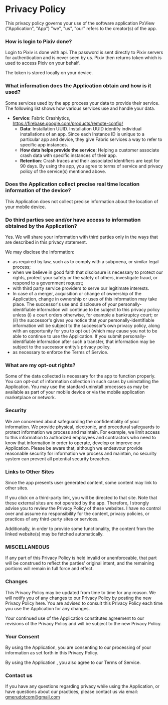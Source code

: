 # Privacy Policy

This privacy policy governs your use of the software application PxView ("Application", "App")
"we", "us", "our" refers to the creator(s) of the app.

### How is login to Pixiv done?

Login to Pixiv is done with api. The password is sent directly to Pixiv servers for authentication and is never seen by us. Pixiv then returns token which is used to access Pixiv on your behalf.  

The token is stored locally on your device. 

### What information does the Application obtain and how is it used? 

Some services used by the app process your data to provide their service. The following list shows how various services use and handle your data.  

- **Service**: Fabric Crashlytics, https://firebase.google.com/products/remote-config/ 
	- **Data**: Installation UUID. Installation UUID identify individual installations of an app. Since each Instance ID is unique to a particular app and device, they give Fabric services a way to refer to specific app instances. 
	- **How data helps provide the service**: Helping a customer associate crash data with specific instances of their app.
	- **Retention**: Crash traces and their associated identifiers are kept for 90 days. 
By using the app, you agree to terms of service and privacy policy of the service(s) mentioned above. 



### Does the Application collect precise real time location information of the device? 

This Application does not collect precise information about the location of your mobile device. 



### Do third parties see and/or have access to information obtained by the Application? 

Yes. We will share your information with third parties only in the ways that are described in this privacy statement. 

We may disclose the Information: 

- as required by law, such as to comply with a subpoena, or similar legal process; 
- when we believe in good faith that disclosure is necessary to protect our rights, protect your safety or the safety of others, investigate fraud, or respond to a government request; 
- with third party service providers to serve our legitimate interests. 
- In case of a merger, acquisition or change of ownership of the Application, change in ownership or uses of this information may take place. The successor's use and disclosure of your personally-identifiable information will continue to be subject to this privacy policy unless (i) a court orders otherwise, for example a bankruptcy court; or (ii) the successor's gives you notice that your personally-identifiable information will be subject to the successor’s own privacy policy, along with an opportunity for you to opt out (which may cause you not to be able to continue to use the Application. If you submit personally-identifiable information after such a transfer, that information may be subject to the successor entity’s privacy policy. 
- as necessary to enforce the Terms of Service.
 

### What are my opt-out rights? 

Some of the data collected is necessary for the app to function properly. You can opt-out of information collection in such cases by uninstalling the Application. You may use the standard uninstall processes as may be available as part of your mobile device or via the mobile application marketplace or network. 

### Security 

We are concerned about safeguarding the confidentiality of your information. We provide physical, electronic, and procedural safeguards to protect information we process and maintain. For example, we limit access to this information to authorized employees and contractors who need to know that information in order to operate, develop or improve our Application. Please be aware that, although we endeavour provide reasonable security for information we process and maintain, no security system can prevent all potential security breaches. 



### Links to Other Sites 

Since the app presents user generated content, some content may link to other sites. 

If you click on a third-party link, you will be directed to that site. Note that these external sites are not operated by the app. Therefore, I strongly advise you to review the Privacy Policy of these websites. I have no control over and assume no responsibility for the content, privacy policies, or practices of any third-party sites or services. 

Additionally, in order to provide some functionality, the content from the linked website(s) may be fetched automatically. 

 

### MISCELLANEOUS 

If any part of this Privacy Policy is held invalid or unenforceable, that part will be construed to reflect the parties’ original intent, and the remaining portions will remain in full force and effect. 


### Changes 

This Privacy Policy may be updated from time to time for any reason. We will notify you of any changes to our Privacy Policy by posting the new Privacy Policy here. You are advised to consult this Privacy Policy each time you use the Application for any changes. 

Your continued use of the Application constitutes agreement to our revisions of the Privacy Policy and will be subject to the new Privacy Policy. 



### Your Consent 

By using the Application, you are consenting to our processing of your information as set forth in this Privacy Policy.  

By using the Application , you also agree to our Terms of Service. 



### Contact us 

If you have any questions regarding privacy while using the Application, or have questions about our practices, please contact us via email: gmerudotcom@gmail.com